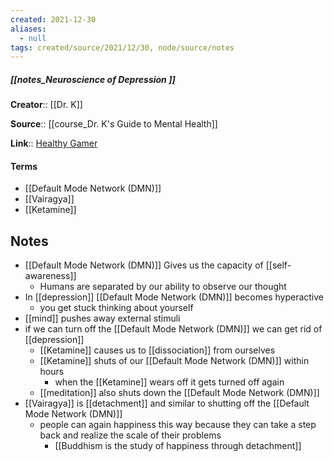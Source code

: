 ```yaml
---
created: 2021-12-30 
aliases:
  - null
tags: created/source/2021/12/30, node/source/notes
---
```


##### [[notes_Neuroscience of Depression ]]
**Creator**:: [[Dr. K]]
 
**Source**:: [[course_Dr. K's Guide to Mental Health]]

**Link**:: [Healthy Gamer](https://coaching.healthygamer.gg/guide/lessons/neuroscience-of-depression)

#### Terms
- [[Default Mode Network (DMN)]]
- [[Vairagya]]
- [[Ketamine]]

## Notes
- [[Default Mode Network (DMN)]] Gives us the capacity of [[self-awareness]]
	- Humans are separated by our ability to observe our thought
- In [[depression]] [[Default Mode Network (DMN)]] becomes hyperactive
	- you get stuck thinking about yourself
- [[mind]] pushes away external stimuli
- if we can turn off the [[Default Mode Network (DMN)]] we can get rid of [[depression]]
	- [[Ketamine]] causes us to [[dissociation]] from ourselves
	- [[Ketamine]] shuts of our [[Default Mode Network (DMN)]] within hours
		- when the [[Ketamine]] wears off it gets turned off again
	- [[meditation]] also shuts down the [[Default Mode Network (DMN)]]
- [[Vairagya]] is [[detachment]] and similar to shutting off the [[Default Mode Network (DMN)]]
	- people can again happiness this way because they can take a step back and realize the scale of their problems
		- [[Buddhism is the study of happiness through detachment]]
